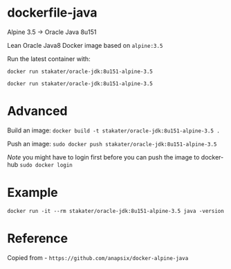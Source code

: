 # dockerfile-java

Alpine 3.5 -> Oracle Java 8u151

Lean Oracle Java8 Docker image based on `alpine:3.5`

Run the latest container with:

`docker run stakater/oracle-jdk:8u151-alpine-3.5`

`docker run stakater/oracle-jdk:8u151-alpine-3.5`

# Advanced

Build an image:
`docker build -t stakater/oracle-jdk:8u151-alpine-3.5 .`

Push an image:
`sudo docker push stakater/oracle-jdk:8u151-alpine-3.5`

_Note_ you might have to login first before you can push the image to docker-hub `sudo docker login`

# Example

`docker run -it --rm stakater/oracle-jdk:8u151-alpine-3.5 java -version`

# Reference

Copied from - `https://github.com/anapsix/docker-alpine-java`
